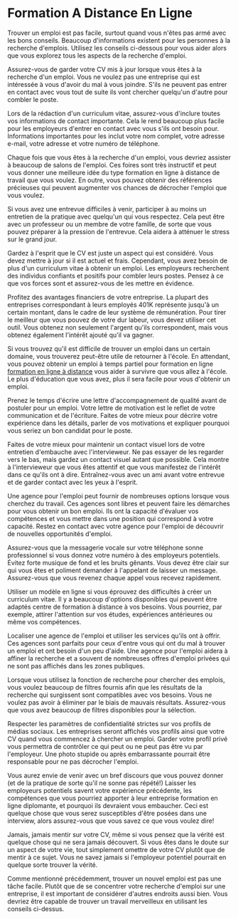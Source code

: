 # Formation A Distance En Ligne

Trouver un emploi est pas facile, surtout quand vous n'êtes pas armé avec les bons conseils. Beaucoup d'informations existent pour les personnes à la recherche d'emplois. Utilisez les conseils ci-dessous pour vous aider alors que vous explorez tous les aspects de la recherche d'emploi.

Assurez-vous de garder votre CV mis à jour lorsque vous êtes à la recherche d'un emploi. Vous ne voulez pas une entreprise qui est intéressée à vous d'avoir du mal à vous joindre. S'ils ne peuvent pas entrer en contact avec vous tout de suite ils vont chercher quelqu'un d'autre pour combler le poste.

Lors de la rédaction d'un curriculum vitae, assurez-vous d'inclure toutes vos informations de contact importante. Cela le rend beaucoup plus facile pour les employeurs d'entrer en contact avec vous s'ils ont besoin pour. Informations importantes pour les inclut votre nom complet, votre adresse e-mail, votre adresse et votre numéro de téléphone.

Chaque fois que vous êtes à la recherche d'un emploi, vous devriez assister à beaucoup de salons de l'emploi. Ces foires sont très instructif et peut vous donner une meilleure idée du type formation en ligne à distance de travail que vous voulez. En outre, vous pouvez obtenir des références précieuses qui peuvent augmenter vos chances de décrocher l'emploi que vous voulez.

Si vous avez une entrevue difficiles à venir, participer à au moins un entretien de la pratique avec quelqu'un qui vous respectez. Cela peut être avec un professeur ou un membre de votre famille, de sorte que vous pouvez préparer à la pression de l'entrevue. Cela aidera à atténuer le stress sur le grand jour.

Gardez à l'esprit que le CV est juste un aspect qui est considéré. Vous devez mettre à jour si il est actuel et frais. Cependant, vous avez besoin de plus d'un curriculum vitae à obtenir un emploi. Les employeurs recherchent des individus confiants et positifs pour combler leurs postes. Pensez à ce que vos forces sont et assurez-vous de les mettre en évidence.

Profitez des avantages financiers de votre entreprise. La plupart des entreprises correspondant à leurs employés 401K représente jusqu'à un certain montant, dans le cadre de leur système de rémunération. Pour tirer le meilleur que vous pouvez de votre dur labeur, vous devez utiliser cet outil. Vous obtenez non seulement l'argent qu'ils correspondent, mais vous obtenez également l'intérêt ajouté qu'il va gagner.

Si vous trouvez qu'il est difficile de trouver un emploi dans un certain domaine, vous trouverez peut-être utile de retourner à l'école. En attendant, vous pouvez obtenir un emploi à temps partiel pour formation en ligne [formation en ligne à distance](http://www.e-forma.fr/enseignement-formation-cours/) vous aider à survivre que vous allez à l'école. Le plus d'éducation que vous avez, plus il sera facile pour vous d'obtenir un emploi.

Prenez le temps d'écrire une lettre d'accompagnement de qualité avant de postuler pour un emploi. Votre lettre de motivation est le reflet de votre communication et de l'écriture. Faites de votre mieux pour décrire votre expérience dans les détails, parler de vos motivations et expliquer pourquoi vous seriez un bon candidat pour le poste.

Faites de votre mieux pour maintenir un contact visuel lors de votre entretien d'embauche avec l'intervieweur. Ne pas essayer de les regarder vers le bas, mais gardez un contact visuel autant que possible. Cela montre à l'intervieweur que vous êtes attentif et que vous manifestez de l'intérêt dans ce qu'ils ont à dire. Entraînez-vous avec un ami avant votre entrevue et de garder contact avec les yeux à l'esprit.

Une agence pour l'emploi peut fournir de nombreuses options lorsque vous cherchez du travail. Ces agences sont libres et peuvent faire les démarches pour vous obtenir un bon emploi. Ils ont la capacité d'évaluer vos compétences et vous mettre dans une position qui correspond à votre capacité. Restez en contact avec votre agence pour l'emploi de découvrir de nouvelles opportunités d'emploi.

Assurez-vous que la messagerie vocale sur votre téléphone sonne professionnel si vous donnez votre numéro à des employeurs potentiels. Évitez forte musique de fond et les bruits gênants. Vous devez être clair sur qui vous êtes et poliment demander à l'appelant de laisser un message. Assurez-vous que vous revenez chaque appel vous recevez rapidement.

Utiliser un modèle en ligne si vous éprouvez des difficultés à créer un curriculum vitae. Il y a beaucoup d'options disponibles qui peuvent être adaptés centre de formation à distance à vos besoins. Vous pourriez, par exemple, attirer l'attention sur vos études, expériences antérieures ou même vos compétences.

Localiser une agence de l'emploi et utiliser les services qu'ils ont à offrir. Ces agences sont parfaits pour ceux d'entre vous qui ont du mal à trouver un emploi et ont besoin d'un peu d'aide. Une agence pour l'emploi aidera à affiner la recherche et a souvent de nombreuses offres d'emploi privées qui ne sont pas affichés dans les zones publiques.

Lorsque vous utilisez la fonction de recherche pour chercher des emplois, vous voulez beaucoup de filtres fournis afin que les résultats de la recherche qui surgissent sont compatibles avec vos besoins. Vous ne voulez pas avoir à éliminer par le biais de mauvais résultats. Assurez-vous que vous avez beaucoup de filtres disponibles pour la sélection.

Respecter les paramètres de confidentialité strictes sur vos profils de médias sociaux. Les entreprises seront affichés vos profils ainsi que votre CV quand vous commencez à chercher un emploi. Garder votre profil privé vous permettra de contrôler ce qui peut ou ne peut pas être vu par l'employeur. Une photo stupide ou après embarrassante pourrait être responsable pour ne pas décrocher l'emploi.

Vous aurez envie de venir avec un bref discours que vous pouvez donner (et de la pratique de sorte qu'il ne sonne pas répété!) Laisser les employeurs potentiels savent votre expérience précédente, les compétences que vous pourriez apporter à leur entreprise formation en ligne diplomante, et pourquoi ils devraient vous embaucher. Ceci est quelque chose que vous serez susceptibles d'être posées dans une interview, alors assurez-vous que vous savez ce que vous voulez dire!

Jamais, jamais mentir sur votre CV, même si vous pensez que la vérité est quelque chose qui ne sera jamais découvert. Si vous êtes dans le doute sur un aspect de votre vie, tout simplement omettre de votre CV plutôt que de mentir à ce sujet. Vous ne savez jamais si l'employeur potentiel pourrait en quelque sorte trouver la vérité.

Comme mentionné précédemment, trouver un nouvel emploi est pas une tâche facile. Plutôt que de se concentrer votre recherche d'emploi sur une entreprise, il est important de considérer d'autres endroits aussi bien. Vous devriez être capable de trouver un travail merveilleux en utilisant les conseils ci-dessus.
